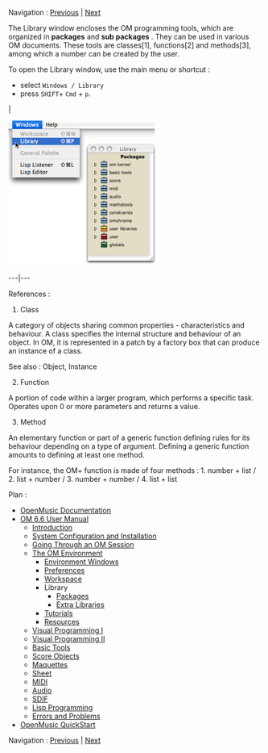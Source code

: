 
Navigation : [Previous](WS-ImportExport "page précédente\(Import /
Export\)") | [Next](Packages "Next\(Packages\)")


The Library window encloses the OM programming tools, which are organized in
**packages** and  **sub packages** . They can be used in various OM documents.
These tools are classes[1], functions[2] and methods[3], among which a number
can be created by the user.

To open the Library window, use the main menu or shortcut :

  * select `Windows / Library`
  * press `SHIFT`\+ `Cmd` \+ `p`.

|

[![](../res/libwindow_2.png)](../res/libwindow_1.png "Cliquez pour agrandir")  
  
---|---  
  
References :

  1. Class

A category of objects sharing common properties - characteristics and
behaviour. A class specifies the internal structure and behaviour of an
object. In OM, it is represented in a patch by a factory box that can produce
an instance of a class.

See also : Object, Instance

  2. Function

A  portion of code within a larger program, which performs a specific task.
Operates upon 0 or more parameters and returns a value.

  3. Method

An elementary function or part of a generic function defining rules for its
behaviour depending on a type of argument. Defining a generic function amounts
to defining at least one method.

For instance, the OM+ function is made of four methods : 1. number + list / 2.
list + number / 3. number + number / 4. list + list

Plan :

  * [OpenMusic Documentation](OM-Documentation)
  * [OM 6.6 User Manual](OM-User-Manual)
    * [Introduction](00-Sommaire)
    * [System Configuration and Installation](Installation)
    * [Going Through an OM Session](Goingthrough)
    * [The OM Environment](Environment)
      * [Environment Windows](MainWindows)
      * [Preferences](Preferences)
      * [Workspace](Workspace)
      * Library
        * [Packages](Packages)
        * [Extra Libraries](UserLibraries)
      * [Tutorials](Tutorials)
      * [Resources](resources)
    * [Visual Programming I](BasicVisualProgramming)
    * [Visual Programming II](AdvancedVisualProgramming)
    * [Basic Tools](BasicObjects)
    * [Score Objects](ScoreObjects)
    * [Maquettes](Maquettes)
    * [Sheet](Sheet)
    * [MIDI](MIDI)
    * [Audio](Audio)
    * [SDIF](SDIF)
    * [Lisp Programming](Lisp)
    * [Errors and Problems](errors)
  * [OpenMusic QuickStart](QuickStart-Chapters)

Navigation : [Previous](WS-ImportExport "page précédente\(Import /
Export\)") | [Next](Packages "Next\(Packages\)")

